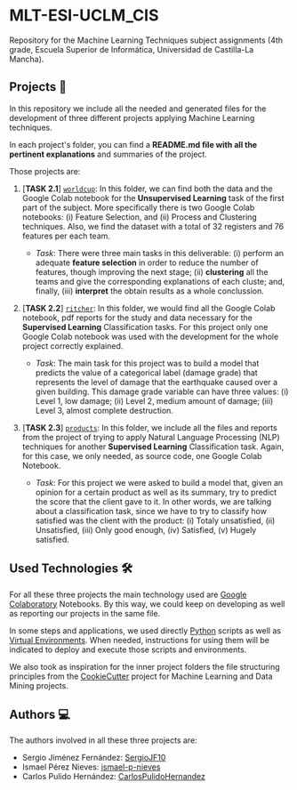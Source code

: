 # MLT-ESI-UCLM_CIS
Repository for the Machine Learning Techniques subject assignments (4th grade, Escuela Superior de Informática, Universidad de Castilla-La Mancha).

## Projects 📑
In this repository we include all the needed and generated files for the development of three different projects applying Machine Learning techniques. 

In each project's folder, you can find a **README.md file with all the pertinent explanations** and summaries of the project.

Those projects are:

1. [**TASK 2.1**] [`worldcup`](https://github.com/SergioJF10/MLT-ESI-UCLM_CIS/tree/main/worldcup=): In this folder, we can find both the data and the Google Colab notebook for the **Unsupervised Learning** task of the first part of the subject. More specifically there is two Google Colab notebooks: (i) Feature Selection, and (ii) Process and Clustering techniques. Also, we find the dataset with a total of 32 registers and 76 features per each team.
    - *Task*: There were three main tasks in this deliverable: (i) perform an adequate **feature selection** in order to reduce the number of features, though improving the next stage; (ii) **clustering** all the teams and give the corresponding explanations of each cluste; and, finally, (iii)  **interpret** the obtain results as a whole conclussion.

2. [**TASK 2.2**] [`ritcher`](https://github.com/SergioJF10/MLT-ESI-UCLM_CIS/tree/main/ritcher): In this folder, we would find all the Google Colab notebook, pdf reports for the study and data necessary for the **Supervised Learning** Classification tasks. For this project only one Google Colab notebook was used with the development for the whole project correctly explained.
    - *Task*: The main task for this project was to build a model that predicts the value of a categorical label (damage grade) that represents the level of damage that the earthquake caused over a given building. This damage grade variable can have three values: (i) Level 1, low damage; (ii) Level 2, medium amount of damage; (iii) Level 3, almost complete destruction.

3. [**TASK 2.3**] [`products`](https://github.com/SergioJF10/MLT-ESI-UCLM_CIS/tree/main/products): In this folder, we include all the files and reports from the project of trying to apply Natural Language Processing (NLP) techniques for another **Supervised Learning** Classification task. Again, for this case, we only needed, as source code, one Google Colab Notebook.
    - *Task*: For this project we were asked to build a model that, given an opinion for a certain product as well as its summary, try to predict the score that the client gave to it. In other words, we are talking about a classification task, since we have to try to classify how satisfied was the client with the product: (i) Totaly unsatisfied, (ii) Unsatisfied, (iii) Only good enough, (iv) Satisfied, (v) Hugely satisfied.

## Used Technologies 🛠️
For all these three projects the main technology used are [Google Colaboratory](https://colab.research.google.com/?hl=es) Notebooks. By this way, we could keep on developing as well as reporting our projects in the same file.

In some steps and applications, we used directly [Python](https://www.python.org/downloads/) scripts as well as [Virtual Environments](https://docs.python.org/3/library/venv.html). When needed, instructions for using them will be indicated to deploy and execute those scripts and environments.

We also took as inspiration for the inner project folders the file structuring principles from the [CookieCutter](https://drivendata.github.io/cookiecutter-data-science/) project for Machine Learning and Data Mining projects.

## Authors 💻
The authors involved in all these three projects are:
- Sergio Jiménez Fernández: [SergioJF10](https://github.com/SergioJF10)
- Ismael Pérez Nieves: [ismael-p-nieves](https://github.com/ismael-p-nieves)
- Carlos Pulido Hernández: [CarlosPulidoHernandez](https://github.com/CarlosPulidoHernandez)
